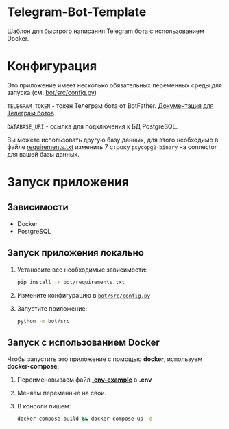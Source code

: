 # Telegram-Bot-Template
Шаблон для быстрого написания Telegram бота с использованием Docker.

# Конфигурация
Это приложение имеет несколько обязательных переменных среды для запуска (см. [bot/src/config.py](https://github.com/Osbornnnnn/Telegram-Bot-Template/blob/main/bot/src/config.py))

`TELEGRAM_TOKEN` - токен Телеграм бота от BotFather. [Документация для Телеграм ботов](https://core.telegram.org/bots)

`DATABASE_URI` - ссылка для подключения к БД PostgreSQL.

Вы можете использовать другую базу данных, для этого необходимо в файле [requirements.txt](https://github.com/Osbornnnnn/Telegram-Bot-Template/blob/main/bot/requirements.txt) изменить 7 строку `psycopg2-binary` на connector для вашей базы данных.

# Запуск приложения

## Зависимости
* Docker
* PostgreSQL

## Запуск приложения локально
1. Установите все необходимые зависимости:

    ```bash
    pip install -r bot/requirements.txt
    ```
2. Измените конфигурацию в [`bot/src/config.py`](https://github.com/Osbornnnnn/Telegram-Bot-Template/blob/main/bot/src/config.py)
3. Запустите приложение:

    ```bash
    python -m bot/src
    ```

## Запуск с использованием Docker

Чтобы запустить это приложение с помощью **docker**, используем **docker-compose**:
1. Переименовываем файл [**.env-example**](https://github.com/Osbornnnnn/Telegram-Bot-Template/blob/main/.env-example) в **.env**
2. Меняем переменные на свои.
3. В консоли пишем:

    ```bash
    docker-compose build && docker-compose up -d
    ``` 
